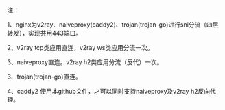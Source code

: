 注：

1、nginx为v2ray、naiveproxy(caddy2)、trojan(trojan-go)进行sni分流（四层转发），实现共用443端口。

2、v2ray tcp类应用直连，v2ray ws类应用分流一次。

3、naiveproxy直连。v2ray h2类应用分流（反代）一次。

3、trojan(trojan-go)直连。

4、caddy2 使用本github文件，才可以同时支持naiveproxy及v2ray h2反向代理。
